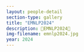 ```yaml
---
layout: people-detail
section-type: gallery
title: "EMNLP2024"
description: 🎉EMNLP2024🎉
img-filename: emnlp2024.jpg
year: 2024
---
```

